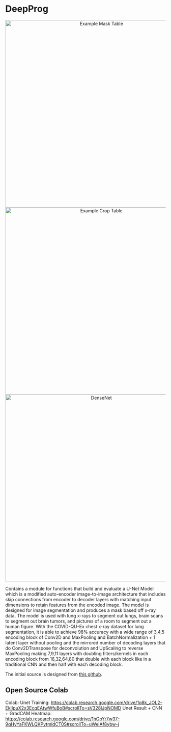 # DeepProg

<p align='center'>
<img width="588" alt="Example Mask Table" src="https://user-images.githubusercontent.com/103869590/175452211-fb04d0da-ab88-4514-ab3d-73cc782aa09e.PNG">
<img width="588" alt="Example Crop Table" src="https://user-images.githubusercontent.com/103869590/175452210-31e44b71-034f-4e31-8d4a-bc88b578a426.PNG">
<img width="588" alt="DenseNet" src="https://user-images.githubusercontent.com/103869590/179291908-def12ab5-6b3e-498d-9436-d2a57828effc.png">
</p>

Contains a module for functions that build and evaluate a U-Net Model which is a modified auto-encoder image-to-image architecture that includes skip connections from encoder to decoder layers with matching input dimensions to retain features from the encoded image. The model is designed for image segmentation and produces a mask based off x-ray data. The model is used with lung x-rays to segment out lungs, brain scans to segment out brain tumors, and pictures of a room to segment out a human figure. With the COVID-QU-Ex chest x-ray dataset for lung segmentation, it is able to achieve 98% accuracy with a wide range of 3,4,5 encoding block of Conv2D and MaxPooling and BatchNormalization + 1 latent layer without pooling and the mirrored number of decoding layers that do Conv2DTranspose for deconvolution and UpScaling to reverse MaxPooling making 7,9,11 layers with doubling filters/kernels in each encoding block from 16,32,64,80 that double with each block like in a traditional CNN and then half with each decoding block.

The initial source is designed from [this github](https://github.com/LLeon360/UNetBiomedicalDiagnosis).

## Open Source Colab

Colab: Unet Training: https://colab.research.google.com/drive/1q8k_JOL2-EkIIpuX2x3EcqEAtwWfuBoB#scrollTo=sV328lJpNOMD 
Unet Result + CNN + GradCAM Heatmap: https://colab.research.google.com/drive/1hGpYr7w37-9qHvYaFKWLQKPytmldCT0S#scrollTo=uWeiAf8ybw-j
